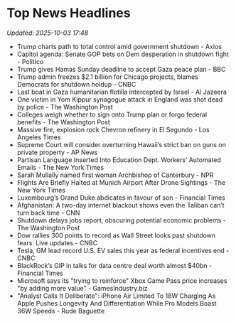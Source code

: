 # Top News Headlines

_Updated: 2025-10-03 17:48_

- Trump charts path to total control amid government shutdown - Axios
- Capitol agenda: Senate GOP bets on Dem desperation in shutdown fight - Politico
- Trump gives Hamas Sunday deadline to accept Gaza peace plan - BBC
- Trump admin freezes $2.1 billion for Chicago projects, blames Democrats for shutdown holdup - CNBC
- Last boat in Gaza humanitarian flotilla intercepted by Israel - Al Jazeera
- One victim in Yom Kippur synagogue attack in England was shot dead by police - The Washington Post
- Colleges weigh whether to sign onto Trump plan or forgo federal benefits - The Washington Post
- Massive fire, explosion rock Chevron refinery in El Segundo - Los Angeles Times
- Supreme Court will consider overturning Hawaii’s strict ban on guns on private property - AP News
- Partisan Language Inserted Into Education Dept. Workers’ Automated Emails - The New York Times
- Sarah Mullally named first woman Archbishop of Canterbury - NPR
- Flights Are Briefly Halted at Munich Airport After Drone Sightings - The New York Times
- Luxembourg’s Grand Duke abdicates in favour of son - Financial Times
- Afghanistan: A two-day internet blackout shows even the Taliban can’t turn back time - CNN
- Shutdown delays jobs report, obscuring potential economic problems - The Washington Post
- Dow rallies 300 points to record as Wall Street looks past shutdown fears: Live updates - CNBC
- Tesla, GM lead record U.S. EV sales this year as federal incentives end - CNBC
- BlackRock’s GIP in talks for data centre deal worth almost $40bn - Financial Times
- Microsoft says its "trying to reinforce" Xbox Game Pass price increases "by adding more value" - GamesIndustry.biz
- "Analyst Calls It Deliberate": iPhone Air Limited To 18W Charging As Apple Pushes Longevity And Differentiation While Pro Models Boast 36W Speeds - Rude Baguette